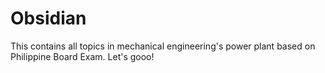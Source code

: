 # Obsidian

This contains all topics in mechanical engineering's power plant based on Philippine Board Exam. Let's gooo! 